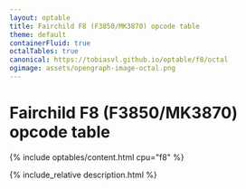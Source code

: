 ```yaml
---
layout: optable
title: Fairchild F8 (F3850/MK3870) opcode table
theme: default
containerFluid: true
octalTables: true
canonical: https://tobiasvl.github.io/optable/f8/octal
ogimage: assets/opengraph-image-octal.png
---
```


<h1>Fairchild F8 (F3850/MK3870) opcode table<!-- (<a href="{{ "/Opcodes.json" | relative_url }}">JSON</a>)--></h1>

{% include optables/content.html cpu="f8" %}

{% include_relative description.html %}

